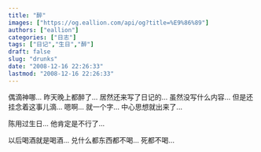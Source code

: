 ```yaml
---
title: "醉"
images: ["https://og.eallion.com/api/og?title=%E9%86%89"]
authors: ["eallion"]
categories: ["日志"]
tags: ["日记","生日","醉"]
draft: false
slug: "drunks"
date: "2008-12-16 22:26:33"
lastmod: "2008-12-16 22:26:33"
---
```


偶滴神哪...
昨天晚上都醉了...
居然还来写了日记的...
虽然没写什么内容...
但是还挂念着这事儿滴...
嗯啊...
就一个字...
中心思想就出来了...

陈用过生日...
他肯定是不行了...

以后喝酒就是喝酒...
兑什么都东西都不喝...
死都不喝...
